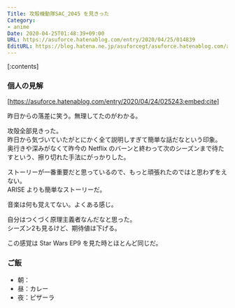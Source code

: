 ```yaml
---
Title: 攻殻機動隊SAC_2045 を見きった
Category:
- anime
Date: 2020-04-25T01:48:39+09:00
URL: https://asuforce.hatenablog.com/entry/2020/04/25/014839
EditURL: https://blog.hatena.ne.jp/asuforcegt/asuforce.hatenablog.com/atom/entry/26006613555725959
---
```


[:contents]

###  個人の見解

[https://asuforce.hatenablog.com/entry/2020/04/24/025243:embed:cite]

昨日からの落差に笑う。無理してたのがわかる。

攻殻全部見きった。  
昨日から気づいていたがとにかく全て説明しすぎて簡単な話だなという印象。  
奥行きや深みがなくて昨今の Netflix のバーンと終わって次のシーズンまで待たすという、擦り切れた手法にがっかりした。  

ストーリーが一番重要だと思っているので、もっと頑張れたのではと思わずをえない。  
ARISE よりも簡単なストーリーだ。

音楽は何も覚えてない。よくある感じ。

自分はつくづく原理主義者なんだなと思った。  
シーズン2も見るけど、期待値は下げる。

この感覚は Star Wars EP9 を見た時とほとんど同じだ。

### ご飯

- 朝：
- 昼：カレー
- 夜：ピザーラ
